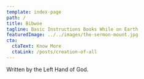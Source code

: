 ```yaml
---
template: index-page
path: /
title: Bibwoe
tagline: Basic Instructions Books While on Earth
featuredImage: ../../images/the-sermon-mount.jpg
cta:
  ctaText: Know More
  ctaLink: /posts/creation-of-all
---
```


Written by the Left Hand of God.

